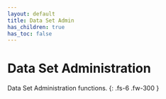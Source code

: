 ```yaml
---
layout: default
title: Data Set Admin
has_children: true
has_toc: false
---
```


# Data Set Administration

Data Set Administration functions.
{: .fs-6 .fw-300 }